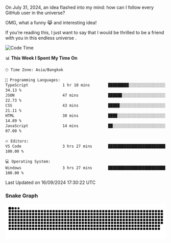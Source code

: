 On July 31, 2024, an idea flashed into my mind: how can I follow every GitHub user in the universe?

OMG, what a funny 😹 and interesting idea!

If you’re reading this, I just want to say that I would be thrilled to be a friend with you in this endless universe . 


<!--START_SECTION:waka-->
![Code Time](http://img.shields.io/badge/Code%20Time-12%20hrs%208%20mins-blue)

📊 **This Week I Spent My Time On** 

```text
🕑︎ Time Zone: Asia/Bangkok

💬 Programming Languages: 
TypeScript               1 hr 10 mins        █████████░░░░░░░░░░░░░░░░   34.13 % 
JSON                     47 mins             ██████░░░░░░░░░░░░░░░░░░░   22.73 % 
CSS                      43 mins             █████░░░░░░░░░░░░░░░░░░░░   21.11 % 
HTML                     30 mins             ████░░░░░░░░░░░░░░░░░░░░░   14.89 % 
JavaScript               14 mins             ██░░░░░░░░░░░░░░░░░░░░░░░   07.00 % 

🔥 Editors: 
VS Code                  3 hrs 27 mins       █████████████████████████   100.00 % 

💻 Operating System: 
Windows                  3 hrs 27 mins       █████████████████████████   100.00 % 
```


 Last Updated on 16/09/2024 17:30:22 UTC
<!--END_SECTION:waka-->

### Snake Graph
![snake graph](https://github.com/tqlucitvn/tqlucitvn/blob/snake-graph-output/github-contribution-grid-snake.svg)

